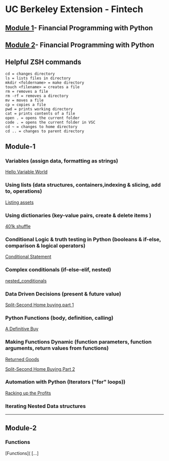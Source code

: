 # UC Berkeley Extension - Fintech
  
## [Module 1](##Module-1)- Financial Programming with Python

## [Module 2](##Module-2)- Financial Programming with Python



## Helpful ZSH commands

    cd = changes directory
    ls = lists files in directory
    mkdir <foldername> = make directory
    touch <filename> = creates a file
    rm = removes a file
    rm -rf = removes a directory
    mv = moves a file
    cp = copies a file
    pwd = prints working directory
    cat = prints contents of a file
    open . = opens the current folder
    code . = opens the current folder in VSC
    cd ~ = changes to home directory
    cd .. = changes to parent directory

## Module-1

### Variables (assign data, formatting as strings)

[Hello Variable World](https://github.com/DigitalGoldRush/Fintech-Workspace/blob/master/Module%201-%20Financial%20Programing%20with%20Py/Readings/01_Hello_Variable_World%20/Solved/hello_variable_world.py)

### Using lists (data structures, containers,indexing & slicing, add to, operations)

[Listing assets](https://github.com/DigitalGoldRush/Fintech-Workspace/blob/master/Module%201-%20Financial%20Programing%20with%20Py/Readings/02_Listing_Assets%20/Solved/listing_assets.py)

### Using dictionaries (key-value pairs, create & delete items )

[401k shuffle](https://github.com/DigitalGoldRush/Fintech-Workspace/blob/master/Module%201-%20Financial%20Programing%20with%20Py/Readings/03_The_401k_Shuffle/Solved/the_401k_shuffle.py)

### Conditional Logic & truth testing in Python (booleans & if-else, comparison & logical operators)

[Conditional Statement](https://github.com/DigitalGoldRush/Fintech-Workspace/blob/master/Module%201-%20Financial%20Programing%20with%20Py/Readings/01_Conditional_Statement/Solved/conditional_statement.py)

### Complex conditionals (if-else-elif, nested)

[nested_conditionals](https://github.com/DigitalGoldRush/Fintech-Workspace/blob/master/Module%201-%20Financial%20Programing%20with%20Py/Readings/02_Nested_Conditionals/Solved/nested_conditionals.py)

### Data Driven Decisions (present & future value)

[Split-Second Home buying,part 1](https://github.com/DigitalGoldRush/Fintech-Workspace/blob/master/Module%201-%20Financial%20Programing%20with%20Py/Readings/03_Split_Second_Homebuying/Solved/split_second_homebuying.py)

### Python Functions (body, definition, calling)

[A Definitive Buy](https://github.com/DigitalGoldRush/Fintech-Workspace/blob/master/Module%201-%20Financial%20Programing%20with%20Py/Readings/01_A_Definitive_Buy/Solved/a_definitive_buy.py)

### Making Functions Dynamic (function parameters, function arguments, return values from functions)

[Returned Goods](https://github.com/DigitalGoldRush/Fintech-Workspace/blob/master/Module%201-%20Financial%20Programing%20with%20Py/Readings/02_Returned_Goods/Solved/returned_goods.py)

[Split-Second Home Buying,Part 2](https://github.com/DigitalGoldRush/Fintech-Workspace/blob/master/Module%201-%20Financial%20Programing%20with%20Py/Readings/03_Split_Second_Homebuying_Part_2/Solved/split_second_part_2.py)

### Automation with Python (Iterators ("for" loops))

[Racking up the Profits](https://github.com/DigitalGoldRush/Fintech-Workspace/blob/master/Module%201-%20Financial%20Programing%20with%20Py/Readings/01_Racking_Up_The_Profit/Solved/racking_up_the_profit.py)

### Iterating Nested Data structures



---
## Module-2

### Functions

[Functions](
[...]
